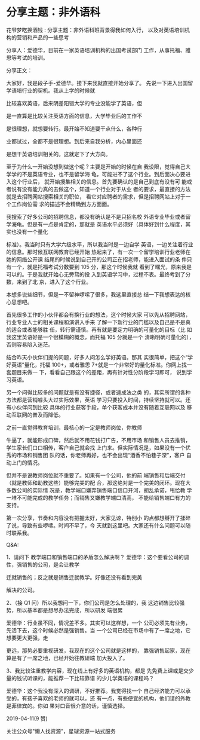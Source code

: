# 分享主题：非外语科

花爷梦呓换酒钱 : 分享主题：非外语科班背景得我如何入行， 以及对英语培训机构的营销和产品的一些思考

分享人：爱德华，目前在一家英语培训机构的出国考试部门 工作，从事托福、雅思等考试的培训。

分享正文：

大家好，我是段子手-爱德华。接下来我就直接开始分享了。 先说一下进入出国留学语培行业的契机。我从上学的时候就

比较喜欢英语，后来阴差阳错大学的专业没能学了英语，但

是一直算是比较关注英语方面的信息，大学毕业后的工作不

是很理想，就想要转行。最开始不知道要干点什么，各种行

业都试过，全都不是很理想。到后来自我分析，内心里面还

是想干英语培训相关的。这就定下了大方向。

至于为什么一开始没想到做这个呢？主要是开始的时候在自 我设限，觉得自己大学学的不是英语专业，也不是留学海 龟，可能进不了这个行业。到后面决心要进入这个行业后， 就开始搜集相关的信息。首先要确认的是自己到底有没有可 能或者说有没有能力真的去做这个，知道一个行业对于从业 者的要求，最直接的方法就是去招聘网站搜索相关的职位， 看它对应聘者的需求，但是招聘网站上对于一个工作岗位需 求的描述不会精确到方方面面。

我搜索了好多公司的招聘信息，都没有确认是不是只招名校 外语专业毕业或者留学海龟。但是有一点是肯定的，那就是 英语水平必须好（具体好到什么程度，其实也没有一个量化

标准）。我当时只有大学六级水平，所以我当时是一边自学 英语，一边关注着行业的信息。那时候互联网教育已经开始 热起来了，有一次一个留学培训行业老师在她的网络公开课 结尾的时候说到自己开的公司正在招老师，能进入面试的条 件只有一个，就是托福考试分数要到 105 分，那这个时候我就 看到了曙光，原来我是可以的。于是我就开始心无旁骛的投 入到英语学习中，过程不表。最终考到了分数，来到了北 京，进入了这个行业。

本想多说些细节，但是一不留神啰嗦了很多，我这里直接总 结一下我想表达的核心思想吧。

首先很多工作的小伙伴都会有换行业的想法，这个时候大家 可以先从招聘网站，行业专业人士的相关课程和演讲入手来 了解一下新行业的门槛以及自己是不是真的适合或者能够胜 任，转行需谨慎。再有就是要定力明确的可量化的目标（比 如我这里英语好是一个很模糊的概念，而托福 105 分就是一个 清晰明确可量化的），否则容易陷入迷茫。

结合昨天小伙伴们提的问题，好多人问怎么学好英语。那其 实很简单，把这个“学好英语”量化，托福 100+，或者雅思 7+就是一个非常好的量化标准。你网上找一套题目来做一 下，看看自己跟这个的差距，再有针对性分阶段学习即可， 说到学习英语。

另一个问得比较多的问题就是有没有捷径，或者速成法之类 的，其实所谓的各种方法都是营销噱头大过实际效果，英语 学习只要投入时间，持续坚持就可以。还有小伙伴问到比较 具体的行业获客手段，单个获客成本并没有随着互联网以及 移动互联网的普及而降低。

之前一直觉得教育培训，最核心的一定是教师岗位，你教师

牛逼了，就能形成口碑，然后就不用花钱打广告，不用市场 和销售人员去推销，学生家长们口口相传，客户自己就会找 上门来。但实际情况是，如果没有一个优秀的市场和销售团 队的话，你老师再好，也不会出现“酒香不怕巷子深”，客户 自动上门的情况。

但并不是说教师岗位就不重要了。如果有一个公司，他的前 端销售和后端交付（就是教师和助教这些）能够完美的配 合，那这绝对是一个完美的闭环。现在大多数公司的实际情 况是，教学端口嫌弃销售端口信口开河，胡乱承诺，甩给教 学一堆不可能完成的教学任务；而销售又嫌教学端口清高， 不能给销售端口有力的支持。

第一次分享，节奏和内容没有把握太好，大家见谅，特别小 的点都想掰开了揉碎了说，导致有些啰嗦。时间不早了，今 天就到这里吧。大家还有什么问题可以随时联系我。

Q&A:

1、请问下 教学端口和销售端口的矛盾怎么解决啊？ 爱德华：这个要看公司的调性，强销售的公司，是会让教学

迁就销售的；反之就是销售迁就教学。好像还没有看到完美

解决的公司。

2、（接 Q1 问）所以我想问一下，你们公司是怎么处理的，我 这边销售比较强势，所以基本都是想尽办法完成，所以研发 端很累

爱德华：行业虽不同，情况差不多。其实可以这样想，一个 公司必须先有业务，先活下去，这个时候必然是强销售。当 一个公司已经在市场中有了一席之地，它想要更大更强，走

更远，那势必要重视研发，我现在的这个公司就是这样的， 靠强销售起家，现在算是有了一席之地，已经开始往教研端 加大投入了。

3、我比较注重教学内容，现在线上有好多的英语机构，都是 先免费上课或是交少量的钱试听课的，能推荐一下比较靠谱 的少儿学英语的课程吗？

爱德华：这个我没有深入的调研，不好推荐。我觉得找一个 自己经济能力可以承受的，有孩子喜欢的老师的就可以，还 有一点，有些便宜的机构，他们请的外教是菲律宾的。你如 果对口音很介意的话，谨慎选择。

2019-04-11(9 赞)

关注公众号"懒人找资源"，星球资源一站式服务